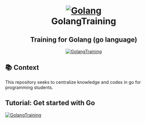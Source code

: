 <h1 align="center">
     <br>
     </a>
    <a href="https://golang.org/">
    <img alt="Golang" src="https://golang.org/lib/godoc/images/go-logo-blue.svg">
  </a>
  <br>
GolangTraining
</h1>
    <h2 align="center">
    Training for Golang (go language)
    </h2>
<p align="center">
  <a href="https://golang.org/">
    <img alt="GolangTraining" src="https://img.shields.io/badge/Golang Training-GO-blue">
     </a>
<br>
      
      

## 📚 Context
This repository seeks to centralize knowledge and codes in go for programming students.
## Tutorial: Get started with Go
<a href="https://golang.org/doc/tutorial/getting-started">
    <img alt="GolangTraining" src="https://img.shields.io/badge/Get started with Go-GO-green">
</a>
